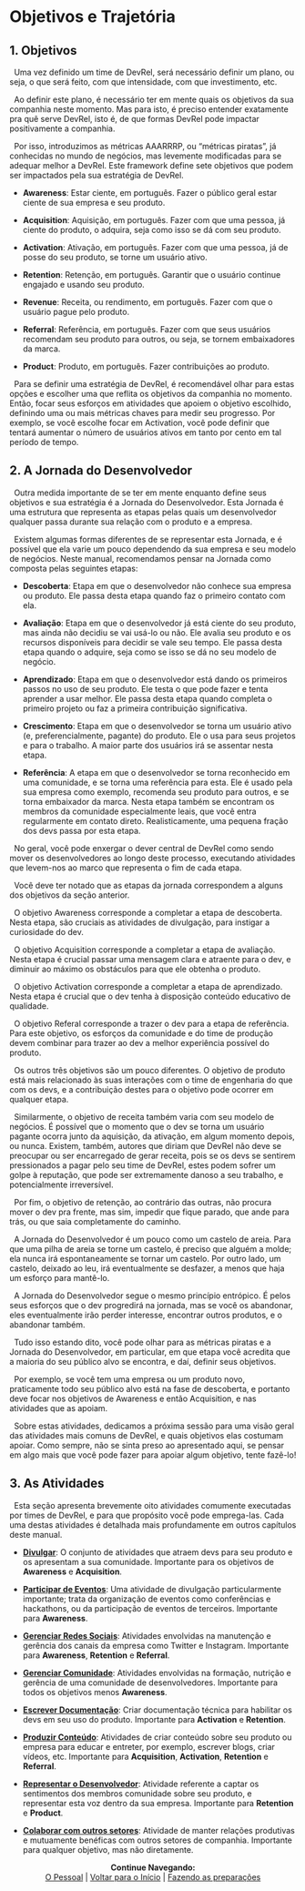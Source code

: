 # Objetivos e Trajetória

## 1. Objetivos

&nbsp;&nbsp;Uma vez definido um time de DevRel, será necessário definir um plano, ou seja, o que será feito, com que intensidade, com que investimento, etc.

&nbsp;&nbsp;Ao definir este plano, é necessário ter em mente quais os objetivos da sua companhia neste momento. Mas para isto, é preciso entender exatamente pra quê serve DevRel, isto é, de que formas DevRel pode impactar positivamente a companhia.

&nbsp;&nbsp;Por isso, introduzimos as métricas AAARRRP, ou “métricas piratas”, já conhecidas no mundo de negócios, mas levemente modificadas para se adequar melhor a DevRel. Este framework define sete objetivos que podem ser impactados pela sua estratégia de DevRel.

*	<strong>Awareness</strong>: Estar ciente, em português. Fazer o público geral estar ciente de sua empresa e seu produto.

*	<strong>Acquisition</strong>: Aquisição, em português. Fazer com que uma pessoa, já ciente do produto, o adquira, seja como isso se dá com seu produto.

*	<strong>Activation</strong>: Ativação, em português. Fazer com que uma pessoa, já de posse do seu produto, se torne um usuário ativo.

*	<strong>Retention</strong>: Retenção, em português. Garantir que o usuário continue engajado e usando seu produto.

*	<strong>Revenue</strong>: Receita, ou rendimento, em português. Fazer com que o usuário pague pelo produto.

*	<strong>Referral</strong>: Referência, em português. Fazer com que seus usuários recomendam seu produto para outros, ou seja, se tornem embaixadores da marca.

*	<strong>Product</strong>: Produto, em português. Fazer contribuições ao produto.

&nbsp;&nbsp;Para se definir uma estratégia de DevRel, é recomendável olhar para estas opções e escolher uma que reflita os objetivos da companhia no momento. Então, focar seus esforços em atividades que apoiem o objetivo escolhido, definindo uma ou mais métricas chaves para medir seu progresso. Por exemplo, se você escolhe focar em Activation, você pode definir que tentará aumentar o número de usuários ativos em tanto por cento em tal período de tempo.

## 2. A Jornada do Desenvolvedor

&nbsp;&nbsp;Outra medida importante de se ter em mente enquanto define seus objetivos e sua estratégia é a Jornada do Desenvolvedor. Esta Jornada é uma estrutura que representa as etapas pelas quais um desenvolvedor qualquer passa durante sua relação com o produto e a empresa.

&nbsp;&nbsp;Existem algumas formas diferentes de se representar esta Jornada, e é possível que ela varie um pouco dependendo da sua empresa e seu modelo de negócios. Neste manual, recomendamos pensar na Jornada como composta pelas seguintes etapas:

*	<strong>Descoberta</strong>: Etapa em que o desenvolvedor não conhece sua empresa ou produto. Ele passa desta etapa quando faz o primeiro contato com ela.

*	<strong>Avaliação</strong>: Etapa em que o desenvolvedor já está ciente do seu produto, mas ainda não decidiu se vai usá-lo ou não. Ele avalia seu produto e os recursos disponíveis para decidir se vale seu tempo. Ele passa desta etapa quando o adquire, seja como se isso se dá no seu modelo de negócio.

*	<strong>Aprendizado</strong>: Etapa em que o desenvolvedor está dando os primeiros passos no uso de seu produto. Ele testa o que pode fazer e tenta aprender a usar melhor. Ele passa desta etapa quando completa o primeiro projeto ou faz a primeira contribuição significativa.

*	<strong>Crescimento</strong>: Etapa em que o desenvolvedor se torna um usuário ativo (e, preferencialmente, pagante) do produto. Ele o usa para seus projetos e para o trabalho. A maior parte dos usuários irá se assentar nesta etapa.

*	<strong>Referência</strong>: A etapa em que o desenvolvedor se torna reconhecido em uma comunidade, e se torna uma referência para esta. Ele é usado pela sua empresa como exemplo, recomenda seu produto para outros, e se torna embaixador da marca. Nesta etapa também se encontram os membros da comunidade especialmente leais, que você entra regularmente em contato direto. Realisticamente, uma pequena fração dos devs passa por esta etapa.

&nbsp;&nbsp;No geral, você pode enxergar o dever central de DevRel como sendo mover os desenvolvedores ao longo deste processo, executando atividades que levem-nos ao marco que representa o fim de cada etapa.

&nbsp;&nbsp;Você deve ter notado que as etapas da jornada correspondem a alguns dos objetivos da seção anterior.

&nbsp;&nbsp;O objetivo Awareness corresponde a completar a etapa de descoberta. Nesta etapa, são cruciais as atividades de divulgação, para instigar a curiosidade do dev.

&nbsp;&nbsp;O objetivo Acquisition corresponde a completar a etapa de avaliação. Nesta etapa é crucial passar uma mensagem clara e atraente para o dev, e diminuir ao máximo os obstáculos para que ele obtenha o produto.

&nbsp;&nbsp;O objetivo Activation corresponde a completar a etapa de aprendizado. Nesta etapa é crucial que o dev tenha à disposição conteúdo educativo de qualidade.

&nbsp;&nbsp;O objetivo Referal corresponde a trazer o dev para a etapa de referência. Para este objetivo, os esforços da comunidade e do time de produção devem combinar para trazer ao dev a melhor experiência possível do produto.

&nbsp;&nbsp;Os outros três objetivos são um pouco diferentes. O objetivo de produto está mais relacionado às suas interações com o time de engenharia do que com os devs, e a contribuição destes para o objetivo pode ocorrer em qualquer etapa.

&nbsp;&nbsp;Similarmente, o objetivo de receita também varia com seu modelo de negócios. É possível que o momento que o dev se torna um usuário pagante ocorra junto da aquisição, da ativação, em algum momento depois, ou nunca. Existem, também, autores que diriam que DevRel não deve se preocupar ou ser encarregado de gerar receita, pois se os devs se sentirem pressionados a pagar pelo seu time de DevRel, estes podem sofrer um golpe à reputação, que pode ser extremamente danoso a seu trabalho, e potencialmente irreversível.

&nbsp;&nbsp;Por fim, o objetivo de retenção, ao contrário das outras, não procura mover o dev pra frente, mas sim, impedir que fique parado, que ande para trás, ou que saia completamente do caminho.

&nbsp;&nbsp;A Jornada do Desenvolvedor é um pouco como um castelo de areia. Para que uma pilha de areia se torne um castelo, é preciso que alguém a molde; ela nunca irá espontaneamente se tornar um castelo. Por outro lado, um castelo, deixado ao leu, irá eventualmente se desfazer, a menos que haja um esforço para mantê-lo.

&nbsp;&nbsp;A Jornada do Desenvolvedor segue o mesmo princípio entrópico. É pelos seus esforços que o dev progredirá na jornada, mas se você os abandonar, eles eventualmente irão perder interesse, encontrar outros produtos, e o abandonar também.

&nbsp;&nbsp;Tudo isso estando dito, você pode olhar para as métricas piratas e a Jornada do Desenvolvedor, em particular, em que etapa você acredita que a maioria do seu público alvo se encontra, e daí, definir seus objetivos.

&nbsp;&nbsp;Por exemplo, se você tem uma empresa ou um produto novo, praticamente todo seu público alvo está na fase de descoberta, e portanto deve focar nos objetivos de Awareness e então Acquisition, e nas atividades que as apoiam.

&nbsp;&nbsp;Sobre estas atividades, dedicamos a próxima sessão para uma visão geral das atividades mais comuns de DevRel, e quais objetivos elas costumam apoiar. Como sempre, não se sinta preso ao apresentado aqui, se pensar em algo mais que você pode fazer para apoiar algum objetivo, tente fazê-lo!

## 3. As Atividades

&nbsp;&nbsp;Esta seção apresenta brevemente oito atividades comumente executadas por times de DevRel, e para que propósito você pode emprega-las. Cada uma destas atividades é detalhada mais profundamente em outros capítulos deste manual.

*	<strong><a href="https://pedrowagner.github.io/DevRel/Atividades/Divulgar">Divulgar</a></strong>: O conjunto de atividades que atraem devs para seu produto e os apresentam a sua comunidade. Importante para os objetivos de <strong>Awareness</strong> e <strong>Acquisition</strong>.

*	<strong><a href="https://pedrowagner.github.io/DevRel/Atividades/Eventos">Participar de Eventos</a></strong>: Uma atividade de divulgação particularmente importante; trata da organização de eventos como conferências e hackathons, ou da participação de 
eventos de terceiros. Importante para <strong>Awareness</strong>.

*	<strong><a href="https://pedrowagner.github.io/DevRel/Atividades/Redes">Gerenciar Redes Sociais</a></strong>: Atividades envolvidas na manutenção e gerência dos canais da empresa como Twitter e Instagram. Importante para <strong>Awareness</strong>, <strong>Retention</strong> e <strong>Referral</strong>.

*	<strong><a href="https://pedrowagner.github.io/DevRel/Atividades/Comunidade">Gerenciar Comunidade</a></strong>: Atividades envolvidas na formação, nutrição e gerência de uma comunidade de desenvolvedores. Importante para todos os objetivos menos <strong>Awareness</strong>.

*	<strong><a href="https://pedrowagner.github.io/DevRel/Atividades/Documentacao">Escrever Documentação</a></strong>: Criar documentação técnica para habilitar os devs em seu uso do produto. Importante para <strong>Activation</strong> e <strong>Retention</strong>.

*	<strong><a href="https://pedrowagner.github.io/DevRel/Atividades/Conteudo">Produzir Conteúdo</a></strong>: Atividades de criar conteúdo sobre seu produto ou empresa para educar e entreter, por exemplo, escrever blogs, criar vídeos, etc. Importante para <strong>Acquisition</strong>, <strong>Activation</strong>, <strong>Retention</strong> e <strong>Referral</strong>.

*	<strong><a href="https://pedrowagner.github.io/DevRel/Atividades/Feedback">Representar o Desenvolvedor</a></strong>: Atividade referente a captar os sentimentos dos membros comunidade sobre seu produto, e representar esta voz dentro da sua empresa. Importante para <strong>Retention</strong> e <strong>Product</strong>.

*	<strong><a href="https://pedrowagner.github.io/DevRel/Atividades/Colaborar">Colaborar com outros setores</a></strong>: Atividade de manter relações produtivas e mutuamente benéficas com outros setores de companhia. Importante para qualquer objetivo, mas não diretamente.


<p align="center">
  <b>Continue Navegando:</b><br>
  <a href="https://pedrowagner.github.io/DevRel/Passos/Pessoal">O Pessoal</a> |
  <a href="https://pedrowagner.github.io/DevRel">Voltar para o Início</a> |
  <a href="https://pedrowagner.github.io/DevRel/Passos/Preparacoes">Fazendo as preparações</a>
</p>
